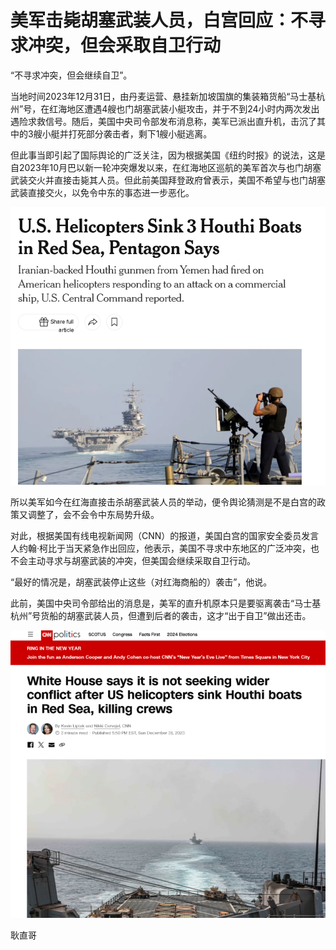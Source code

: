# 美军击毙胡塞武装人员，白宫回应：不寻求冲突，但会采取自卫行动

“不寻求冲突，但会继续自卫”。

当地时间2023年12月31日，由丹麦运营、悬挂新加坡国旗的集装箱货船“马士基杭州”号，在红海地区遭遇4艘也门胡塞武装小艇攻击，并于不到24小时内两次发出遇险求救信号。随后，美国中央司令部发布消息称，美军已派出直升机，击沉了其中的3艘小艇并打死部分袭击者，剩下1艘小艇逃离。

但此事当即引起了国际舆论的广泛关注，因为根据美国《纽约时报》的说法，这是自2023年10月巴以新一轮冲突爆发以来，在红海地区巡航的美军首次与也门胡塞武装交火并直接击毙其人员。但此前美国拜登政府曾表示，美国不希望与也门胡塞武装直接交火，以免令中东的事态进一步恶化。

![5ea950cd89ef4a690823a0eedfd90bec.jpg](https://raw.githubusercontent.com/qqhsx/qqnews_image/main/2024/01/01/美军击毙胡塞武装人员，白宫回应：不寻求冲突，但会采取自卫行动/5ea950cd89ef4a690823a0eedfd90bec.jpg)

所以美军如今在红海直接击杀胡塞武装人员的举动，便令舆论猜测是不是白宫的政策又调整了，会不会令中东局势升级。

对此，根据美国有线电视新闻网（CNN）的报道，美国白宫的国家安全委员发言人约翰·柯比于当天紧急作出回应，他表示，美国不寻求中东地区的广泛冲突，也不会主动寻求与胡塞武装的冲突，但美国会继续采取自卫行动。

“最好的情况是，胡塞武装停止这些（对红海商船的）袭击”，他说。

此前，美国中央司令部给出的消息是，美军的直升机原本只是要驱离袭击“马士基杭州”号货船的胡塞武装人员，但遭到后者的袭击，这才“出于自卫”做出还击。

![4cf63bffac41f3e4854ea169a055376b.jpg](https://raw.githubusercontent.com/qqhsx/qqnews_image/main/2024/01/01/美军击毙胡塞武装人员，白宫回应：不寻求冲突，但会采取自卫行动/4cf63bffac41f3e4854ea169a055376b.jpg)

耿直哥

